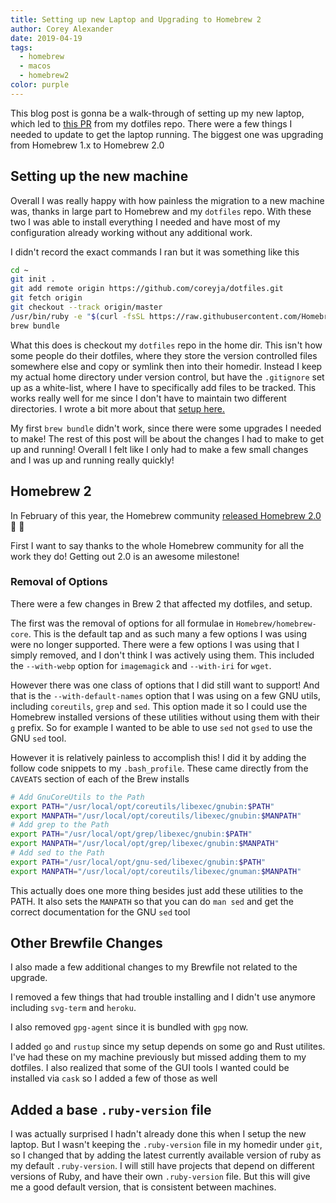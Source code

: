 ```yaml
---
title: Setting up new Laptop and Upgrading to Homebrew 2
author: Corey Alexander
date: 2019-04-19
tags:
  - homebrew
  - macos
  - homebrew2
color: purple
---
```


This blog post is gonna be a walk-through of setting up my new laptop, which led to [this PR](https://github.com/coreyja/dotfiles/pull/5/files) from my dotfiles repo. There were a few things I needed to update to get the laptop running. The biggest one was upgrading from Homebrew 1.x to Homebrew 2.0

## Setting up the new machine

Overall I was really happy with how painless the migration to a new machine was, thanks in large part to Homebrew and my `dotfiles` repo. With these two I was able to install everything I needed and have most of my configuration already working without any additional work.

I didn't record the exact commands I ran but it was something like this

```bash
cd ~
git init .
git add remote origin https://github.com/coreyja/dotfiles.git
git fetch origin
git checkout --track origin/master
/usr/bin/ruby -e "$(curl -fsSL https://raw.githubusercontent.com/Homebrew/install/master/install)"
brew bundle
```

What this does is checkout my `dotfiles` repo in the home dir. This isn't how some people do their dotfiles, where they store the version controlled files somewhere else and copy or symlink then into their homedir. Instead I keep my actual home directory under version control, but have the `.gitignore` set up as a white-list, where I have to specifically add files to be tracked. This works really well for me since I don't have to maintain two different directories. I wrote a bit more about that [setup here.](blog/2018/01/06/dotfiles-december-2018.html)

My first `brew bundle` didn't work, since there were some upgrades I needed to make! The rest of this post will be about the changes I had to make to get up and running! Overall I felt like I only had to make a few small changes and I was up and running really quickly!


## Homebrew 2

In February of this year, the Homebrew community [released Homebrew 2.0](https://brew.sh/2019/02/02/homebrew-2.0.0/) 🎉 🎉

First I want to say thanks to the whole Homebrew community for all the work they do! Getting out 2.0 is an awesome milestone!

### Removal of Options

There were a few changes in Brew 2 that affected my dotfiles, and setup.

The first was the removal of options for all formulae in `Homebrew/homebrew-core`. This is the default tap and as such many a few options I was using were no longer supported. There were a few options I was using that I simply removed, and I don't think I was actively using them. This included the `--with-webp` option for `imagemagick` and `--with-iri` for `wget`.

However there was one class of options that I did still want to support! And that is the `--with-default-names` option that I was using on a few GNU utils, including `coreutils`, `grep` and `sed`. This option made it so I could use the Homebrew installed versions of these utilities without using them with their `g` prefix. So for example I wanted to be able to use `sed` not `gsed` to use the GNU `sed` tool.

However it is relatively painless to accomplish this! I did it by adding the follow code snippets to my `.bash_profile`. These came directly from the `CAVEATS` section of each of the Brew installs

```bash
# Add GnuCoreUtils to the Path
export PATH="/usr/local/opt/coreutils/libexec/gnubin:$PATH"
export MANPATH="/usr/local/opt/coreutils/libexec/gnubin:$MANPATH"
# Add grep to the Path
export PATH="/usr/local/opt/grep/libexec/gnubin:$PATH"
export MANPATH="/usr/local/opt/grep/libexec/gnubin:$MANPATH"
# Add sed to the Path
export PATH="/usr/local/opt/gnu-sed/libexec/gnubin:$PATH"
export MANPATH="/usr/local/opt/coreutils/libexec/gnuman:$MANPATH"
```

This actually does one more thing besides just add these utilities to the PATH. It also sets the `MANPATH` so that you can do `man sed` and get the correct documentation for the GNU `sed` tool

## Other Brewfile Changes

I also made a few additional changes to my Brewfile not related to the upgrade.

I removed a few things that had trouble installing and I didn't use anymore including `svg-term` and `heroku`.

I also removed `gpg-agent` since it is bundled with `gpg` now.

I added `go` and `rustup` since my setup depends on some go and Rust utilites. I've had these on my machine previously but missed adding them to my dotfiles. I also realized that some of the GUI tools I wanted could be installed via `cask` so I added a few of those as well

## Added a base `.ruby-version` file

I was actually surprised I hadn't already done this when I setup the new laptop. But I wasn't keeping the `.ruby-version` file in my homedir under `git`, so I changed that by adding the latest currently available version of ruby as my default `.ruby-version`. I will still have projects that depend on different versions of Ruby, and have their own `.ruby-version` file. But this will give me a good default version, that is consistent between machines.

